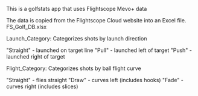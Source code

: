 This is a golfstats app that uses Flightscope Mevo+ data

The data is copied from the Flightscope Cloud website into an Excel file.
FS_Golf_DB.xlsx

Launch_Category: Categorizes shots by launch direction

"Straight" - launched on target line
"Pull" - launched left of target
"Push" - launched right of target


Flight_Category: Categorizes shots by ball flight curve

"Straight" - flies straight
"Draw" - curves left (includes hooks)
"Fade" - curves right (includes slices)